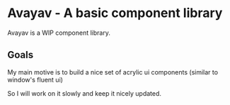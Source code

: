 # Avayav - A basic component library

Avayav is a WIP component library.

## Goals

My main motive is to build a nice set of acrylic ui components (similar to window's fluent ui)

So I will work on it slowly and keep it nicely updated.
